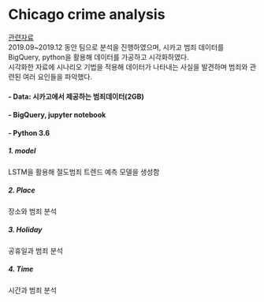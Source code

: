 # Chicago crime analysis
[관련자료](http://yerin.creatorlink.net/%EB%B2%94%EC%A3%84-%EB%8D%B0%EC%9D%B4%ED%84%B0-%EB%B6%84%EC%84%9D)  
2019.09~2019.12 동안 팀으로 분석을 진행하였으며, 시카고 범죄 데이터를 BigQuery, python을 활용해 데이터를 가공하고 시각화하였다.  
시각화한 자료에 시나리오 기법을 적용해 데이터가 나타내는 사실을 발견하며 범죄와 관련된 여러 요인들을 파악했다.

#### - Data: 시카고에서 제공하는 범죄데이터(2GB)  
#### - BigQuery, jupyter notebook
#### - Python 3.6  

##### 1. model  
LSTM을 활용해 절도범죄 트렌드 예측 모델을 생성함

##### 2. Place  
장소와 범죄 분석

##### 3. Holiday  
공휴일과 범죄 분석

##### 4. Time  
시간과 범죄 분석
